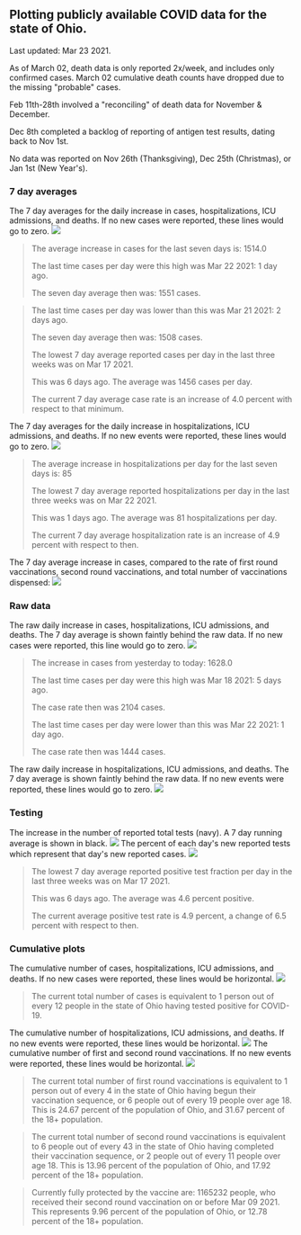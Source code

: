 ## Plotting publicly available COVID data for the state of Ohio. 

Last updated: Mar 23 2021. 

As of March 02, death data is only reported 2x/week, and includes only confirmed cases. March 02 cumulative death counts have dropped due to the missing "probable" cases.

Feb 11th-28th involved a "reconciling" of death data for November & December.

Dec 8th completed a backlog of reporting of antigen test results, dating back to Nov 1st.

No data was reported on Nov 26th (Thanksgiving), Dec 25th (Christmas), or Jan 1st (New Year's).
### 7 day averages
The 7 day averages for the daily increase in cases, hospitalizations, ICU admissions, and deaths. If no new cases were reported, these lines would go to zero.
![](7dayaverage_cases.png)

>The average increase in cases for the last seven days is: 1514.0
>
>The last time cases per day were this high was Mar 22 2021: 1 day ago.
>
>The seven day average then was: 1551 cases.

>
>The last time cases per day was lower than this was Mar 21 2021: 2 days ago.
>
>The seven day average then was: 1508 cases.
>
>The lowest 7 day average reported cases per day in the last three weeks was on Mar 17 2021.
>
>This was 6 days ago. The average was 1456 cases per day.
>
>The current 7 day average case rate is an increase of 4.0 percent with respect to that minimum.

The 7 day averages for the daily increase in hospitalizations, ICU admissions, and deaths. If no new events were reported, these lines would go to zero.
![](7dayaverage_hospital.png)

>The average increase in hospitalizations per day for the last seven days is: 85
>
>The lowest 7 day average reported hospitalizations per day in the last three weeks was on Mar 22 2021.
>
>This was 1 days ago. The average was 81 hospitalizations per day.
>
>The current 7 day average hospitalization rate is an increase of 4.9 percent with respect to then.

The 7 day average increase in cases, compared to the rate of first round vaccinations, second round vaccinations, and total number of vaccinations dispensed:
![](DailyVaccinationsCases.png)

### Raw data
The raw daily increase in cases, hospitalizations, ICU admissions, and deaths. The 7 day average is shown faintly behind the raw data. If no new cases were reported, this line would go to zero.
![](DailyCases.png)

>The increase in cases from yesterday to today: 1628.0 
>
>The last time cases per day were this high was Mar 18 2021: 5 days ago. 
>
>The case rate then was 2104 cases.
>
>The last time cases per day were lower than this was Mar 22 2021: 1 day ago. 
>
>The case rate then was 1444 cases.

The raw daily increase in hospitalizations, ICU admissions, and deaths. The 7 day average is shown faintly behind the raw data. If no new events were reported, these lines would go to zero.
![](DailyHospitalizations.png)

### Testing

The increase in the number of reported total tests (navy). A 7 day running average is shown in black.
![](DailyTests.png)
The percent of each day's new reported tests which represent that day's new reported cases.
![](percentpositive_tests.png)

>The lowest 7 day average reported positive test fraction per day in the last three weeks was on Mar 17 2021.
>
>This was 6 days ago. The average was 4.6 percent positive. 
>
>The current average positive test rate is 4.9 percent, a change of 6.5 percent with respect to then. 

### Cumulative plots
The cumulative number of cases, hospitalizations, ICU admissions, and deaths. If no new cases were reported, these lines would be horizontal.
![](Cases.png)

>The current total number of cases is equivalent to 1 person out of every 12 people in the state of Ohio having tested positive for COVID-19.

The cumulative number of hospitalizations, ICU admissions, and deaths. If no new events were reported, these lines would be horizontal.
![](Hospitalizations.png)
The cumulative number of first and second round vaccinations. If no new events were reported, these lines would be horizontal.
![](Vaccinations.png)

>The current total number of first round vaccinations is equivalent to 1 person out of every 4 in the state of Ohio having begun their vaccination sequence,  or 6 people out of every 19 people over age 18.
 >This is 24.67 percent of the population of Ohio, and 31.67 percent of the 18+ population.

>The current total number of second round vaccinations is equivalent to 6 people out of every 43 in the state of Ohio having completed their vaccination sequence, or 2 people out of every 11 people over age 18. 
>This is 13.96 percent of the population of Ohio, and 17.92 percent of the 18+ population.

>Currently fully protected by the vaccine are: 1165232 people, who received their second round vaccination on or before Mar 09 2021.
>This represents 9.96 percent of the population of Ohio, or 12.78 percent of the 18+ population.


